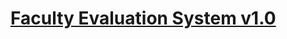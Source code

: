 # [Faculty Evaluation System v1.0](https://www.sourcecodester.com/php/14635/faculty-evaluation-system-using-phpmysqli-source-code.html)
